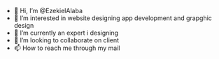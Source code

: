 - 👋 Hi, I’m @EzekielAlaba
- 👀 I’m interested in website designing app development and grapghic design
- 🌱 I’m currently an expert i designing
- 💞️ I’m looking to collaborate on client
- 📫 How to reach me through my mail

<!---
EzekielAlaba/EzekielAlaba is a ✨ special ✨ repository because its `README.md` (this file) appears on your GitHub profile.
You can click the Preview link to take a look at your changes.
--->
